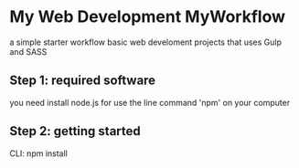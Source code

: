 # My Web Development MyWorkflow

a simple starter workflow basic web develoment projects that uses Gulp and SASS

<h2>Step 1: required software</h2>

<p>you need install node.js for use the line command 'npm' on your computer</p>

<h2>Step 2: getting started</h2>
<p>CLI: npm install</p>
